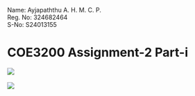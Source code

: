 Name: Ayjapaththu A. H. M. C. P. <br/>
Reg. No: 324682464 <br/>
S-No: S24013155 <br/>

# COE3200 Assignment-2 Part-i

<img src="https://github.com/user-attachments/assets/502623d7-b671-4212-a378-bb9796fc36ca" />

<br/>
<br/>

<img src="https://github.com/user-attachments/assets/f0c213de-d97a-463b-a1ac-691c77209bf2" />
